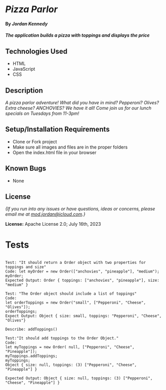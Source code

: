 # _Pizza Parlor_

#### By _**Jordan Kennedy**_

#### _The application builds a pizza with toppings and displays the price_

## Technologies Used
* HTML
* JavaScript
* CSS

## Description

_A pizza parlor adventure! What did you have in mind? Pepperoni? Olives? Extra cheese? ANCHOVIES? We have it all! Come join us for our lunch specials on Tuesdays from 11-3pm!_

## Setup/Installation Requirements

* Clone or Fork project
* Make sure all images and files are in the proper folders
* Open the index.html file in your browser

## Known Bugs

* None

## License

_{If you run into any issues or have questions, ideas or concerns, please email me at mod.jordan@icloud.com.}_

**License:** Apache License 2.0; July 16th, 2023

# Tests

```Describe: Order()

Test: "It should return a Order object with two properties for toppings and size"
Code: let myOrder = new Order(["anchovies", "pineapple"], "medium");
myOrder;
Expected Output: Order { toppings: ["anchovies", "pineapple"], size: "medium" }

Test: "The Order object should include a list of toppings"
Code: 
let orderToppings = new Order("small", ["Pepperoni", "Cheese", "Olives"]);
orderToppings;
Expect Output: Object { size: small, toppings: "Pepperoni", "Cheese", "Olives"}

Describe: addToppings()

Test:"It should add toppings to the Order Object."
Code:
let myToppings = new Order( null, ["Pepperoni", "Cheese", "Pineapple"]);
myToppings.addToppings; 
myToppings;
Object { size: null, toppings: (3) ["Pepperoni", "Cheese", "Pineapple"] }

Expected Output: Object { size: null, toppings: (3) ["Pepperoni", "Cheese", "Pineapple"] }


